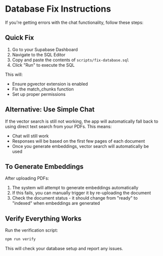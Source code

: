 # Database Fix Instructions

If you're getting errors with the chat functionality, follow these steps:

## Quick Fix

1. Go to your Supabase Dashboard
2. Navigate to the SQL Editor
3. Copy and paste the contents of `scripts/fix-database.sql`
4. Click "Run" to execute the SQL

This will:
- Ensure pgvector extension is enabled
- Fix the match_chunks function
- Set up proper permissions

## Alternative: Use Simple Chat

If the vector search is still not working, the app will automatically fall back to using direct text search from your PDFs. This means:
- Chat will still work
- Responses will be based on the first few pages of each document
- Once you generate embeddings, vector search will automatically be used

## To Generate Embeddings

After uploading PDFs:
1. The system will attempt to generate embeddings automatically
2. If this fails, you can manually trigger it by re-uploading the document
3. Check the document status - it should change from "ready" to "indexed" when embeddings are generated

## Verify Everything Works

Run the verification script:
```bash
npm run verify
```

This will check your database setup and report any issues.
